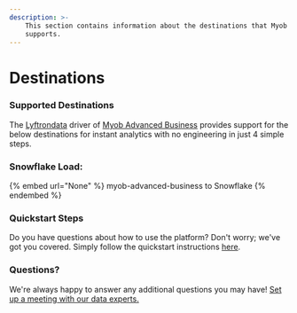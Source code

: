 ```yaml
---
description: >-
    This section contains information about the destinations that Myob Advanced Business
    supports.
---
```


# Destinations

### Supported Destinations

The [Lyftrondata](https://www.lyftrondata.com/) driver of [Myob Advanced Business](None) provides support for the below destinations for instant analytics with no engineering in just 4 simple steps.

### Snowflake Load:

{% embed url="None" %}
myob-advanced-business to Snowflake
{% endembed %}

### Quickstart Steps

Do you have questions about how to use the platform? Don't worry; we've got you covered. Simply follow the quickstart instructions [here](README.md).

### Questions? <a href="#questions" id="questions"></a>

We're always happy to answer any additional questions you may have! [Set up a meeting with our data experts.](https://www.lyftrondata.com/book-a-meeting/)

